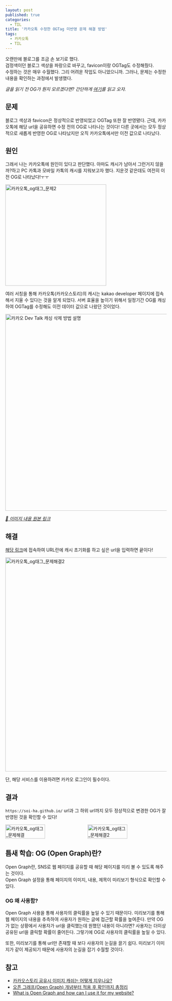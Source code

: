 ```yaml
---
layout: post
published: true
categories:
  - TIL
title: '카카오톡 수정한 OGTag 미반영 문제 해결 방법'
tags:
  - 카카오톡
  - TIL
---
```


오랜만에 블로그를 조금 손 보기로 했다.  
검정색이던 블로그 색상을 파랑으로 바꾸고, favicon이랑 OGTag도 수정해줬다.  
수정하는 것은 매우 수월했다. 그리 어려운 작업도 아니었으니까. 그러나, 문제는 수정한 내용을 확인하는 과정에서 발생했다.

_글을 읽기 전 OG가 뭔지 모르겠다면? 간단하게 [여기](#틈새-학습-og-open-graph란)를 읽고 오자._

## 문제

블로그 색상과 favicon은 정상적으로 반영되었고 OGTag 또한 잘 반영됐다. 근데, 카카오톡에 해당 url을 공유하면 수정 전의 OG로 나타나는 것이다! 다른 곳에서는 모두 정상적으로 새롭게 반영한 OG로 나타났지만 오직 카카오톡에서만 이전 값으로 나타났다.

## 원인

그래서 나는 카카오톡에 원인이 있다고 판단했다. 아마도 캐시가 남아서 그런거지 않을까?하고 PC 카톡과 모바일 카톡의 캐시를 지워보고자 했다. 지운것 같은데도 여전히 이전 OG로 나타났다!ㅜㅜ

<img width="315" alt="카카오톡_og태그_문제2" src="https://github.com/user-attachments/assets/123a78ad-cfe6-4b37-a563-be670e2c31e9">

여러 서칭을 통해 카카오톡(카카오스토리)의 캐시는 kakao developer 페이지에 접속해서 지울 수 있다는 것을 알게 되었다. 서버 효율을 높이기 위해서 일정기간 OG를 캐싱하여 OGTag를 수정해도 이전 데이터 값으로 나왔던 것이었다.

<img width="612" alt="카카오 Dev Talk 캐싱 삭제 방법 설명" src="https://github.com/user-attachments/assets/2777191f-cab9-4f7f-a326-eee817a4ce8c">

_[🔗 이미지 내용 원본 링크](https://devtalk.kakao.com/t/topic/16724)_

## 해결

[해당 링크](https://developers.kakao.com/tool/debugger/sharing)에 접속하여 URL란에 캐시 초기화를 하고 싶은 url을 입력하면 끝이다!

<img width="666" alt="카카오톡_og태그_문제해결2" src="https://github.com/user-attachments/assets/71fa4ce1-928a-4b4b-bfd1-d88e13929811">

단, 해당 서비스를 이용하려면 카카오 로그인이 필수이다.

## 결과

`https://soi-ha.github.io/` url과 그 하위 url까지 모두 정상적으로 변경한 OG가 잘 반영된 것을 확인할 수 있다!

<p style="display:flex; gap:10px; overflow-x: auto;">
  <img width="50%"  alt="카카오톡_og태그_문제해결" src="https://github.com/user-attachments/assets/ecfe09e7-79e7-4429-ac6c-5a230d591f03"/>
  <img width="50%" alt="카카오톡_og태그_문제해결2" src="https://github.com/user-attachments/assets/b5b9e834-72c1-43b4-9560-da8c423d7216"/>
</p>

## 틈새 학습: OG (Open Graph)란?

Open Graph란, SNS로 웹 페이지를 공유할 때 해당 페이지를 미리 볼 수 있도록 해주는 것이다.  
Open Graph 설정을 통해 페이지의 이미지, 내용, 제목이 미리보기 형식으로 확인할 수 있다.

### OG 왜 사용함?

Open Graph 사용을 통해 사용자의 클릭률을 높일 수 있기 때문이다. 미리보기를 통해 웹 페이지의 내용을 추측하여 사용자가 원하는 글에 접근할 확률을 높여준다. 만약 OG가 없는 상황에서 사용자가 url을 클릭했는데 원했던 내용이 아니라면? 사용자는 더이상 공유된 url을 클릭할 확률이 줄어든다. 그렇기에 OG로 사용자의 클릭률을 높일 수 있다.

또한, 미리보기를 통해 url만 존재할 때 보다 사용자의 눈길을 끌기 쉽다. 미리보기 이미지가 같이 제공되기 때문에 사용자의 눈길을 잡기 수월할 것이다.

## 참고

- [카카오스토리 공유시 이미지 캐쉬는 어떻게 지우나요?](https://devtalk.kakao.com/t/topic/16724)
- [오픈 그래프(Open Graph) 개념부터 적용 후 확인까지 총정리](https://idearabbit.co.kr/%ea%b2%80%ec%83%89-%ec%97%94%ec%a7%84-%ec%b5%9c%ec%a0%81%ed%99%94-%eb%b0%a9%eb%b2%95/open-graph/)
- [What is Open Graph and how can I use it for my website?](https://www.freecodecamp.org/news/what-is-open-graph-and-how-can-i-use-it-for-my-website/)
